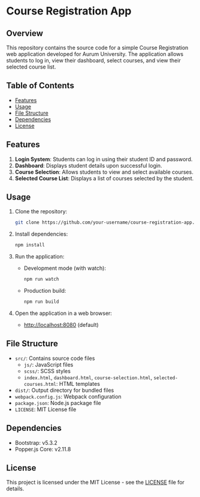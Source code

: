 # Course Registration App

## Overview

This repository contains the source code for a simple Course Registration web application developed for Aurum University. The application allows students to log in, view their dashboard, select courses, and view their selected course list.

## Table of Contents

- [Features](#features)
- [Usage](#usage)
- [File Structure](#file-structure)
- [Dependencies](#dependencies)
- [License](#license)

## Features

1. **Login System**: Students can log in using their student ID and password.
2. **Dashboard**: Displays student details upon successful login.
3. **Course Selection**: Allows students to view and select available courses.
4. **Selected Course List**: Displays a list of courses selected by the student.

## Usage

1. Clone the repository:

   ```bash
   git clone https://github.com/your-username/course-registration-app.git
   ```

2. Install dependencies:

   ```bash
   npm install
   ```

3. Run the application:

   - Development mode (with watch):

     ```bash
     npm run watch
     ```

   - Production build:

     ```bash
     npm run build
     ```

4. Open the application in a web browser:

   - [http://localhost:8080](http://localhost:8080) (default)

## File Structure

- `src/`: Contains source code files
  - `js/`: JavaScript files
  - `scss/`: SCSS styles
  - `index.html`, `dashboard.html`, `course-selection.html`, `selected-courses.html`: HTML templates
- `dist/`: Output directory for bundled files
- `webpack.config.js`: Webpack configuration
- `package.json`: Node.js package file
- `LICENSE`: MIT License file

## Dependencies

- Bootstrap: v5.3.2
- Popper.js Core: v2.11.8

## License

This project is licensed under the MIT License - see the [LICENSE](LICENSE) file for details.
